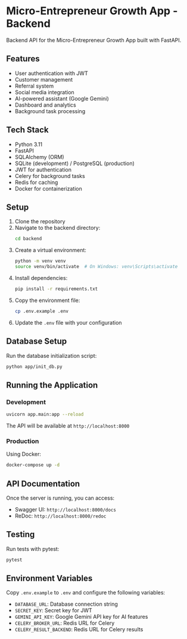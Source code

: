 # Micro-Entrepreneur Growth App - Backend

Backend API for the Micro-Entrepreneur Growth App built with FastAPI.

## Features

- User authentication with JWT
- Customer management
- Referral system
- Social media integration
- AI-powered assistant (Google Gemini)
- Dashboard and analytics
- Background task processing

## Tech Stack

- Python 3.11
- FastAPI
- SQLAlchemy (ORM)
- SQLite (development) / PostgreSQL (production)
- JWT for authentication
- Celery for background tasks
- Redis for caching
- Docker for containerization

## Setup

1. Clone the repository
2. Navigate to the backend directory:
   ```bash
   cd backend
   ```
3. Create a virtual environment:
   ```bash
   python -m venv venv
   source venv/bin/activate  # On Windows: venv\Scripts\activate
   ```
4. Install dependencies:
   ```bash
   pip install -r requirements.txt
   ```
5. Copy the environment file:
   ```bash
   cp .env.example .env
   ```
6. Update the `.env` file with your configuration

## Database Setup

Run the database initialization script:
```bash
python app/init_db.py
```

## Running the Application

### Development

```bash
uvicorn app.main:app --reload
```

The API will be available at `http://localhost:8000`

### Production

Using Docker:
```bash
docker-compose up -d
```

## API Documentation

Once the server is running, you can access:

- Swagger UI: `http://localhost:8000/docs`
- ReDoc: `http://localhost:8000/redoc`

## Testing

Run tests with pytest:
```bash
pytest
```

## Environment Variables

Copy `.env.example` to `.env` and configure the following variables:

- `DATABASE_URL`: Database connection string
- `SECRET_KEY`: Secret key for JWT
- `GEMINI_API_KEY`: Google Gemini API key for AI features
- `CELERY_BROKER_URL`: Redis URL for Celery
- `CELERY_RESULT_BACKEND`: Redis URL for Celery results